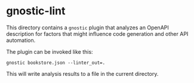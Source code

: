 # gnostic-lint

This directory contains a `gnostic` plugin that analyzes an OpenAPI
description for factors that might influence code generation and other
API automation.

The plugin can be invoked like this:

	gnostic bookstore.json --linter_out=.

This will write analysis results to a file in the current directory.

